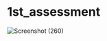 # 1st_assessment
![Screenshot (260)](https://github.com/user-attachments/assets/9c3f7c1c-4390-4c40-b57a-899358533171)
